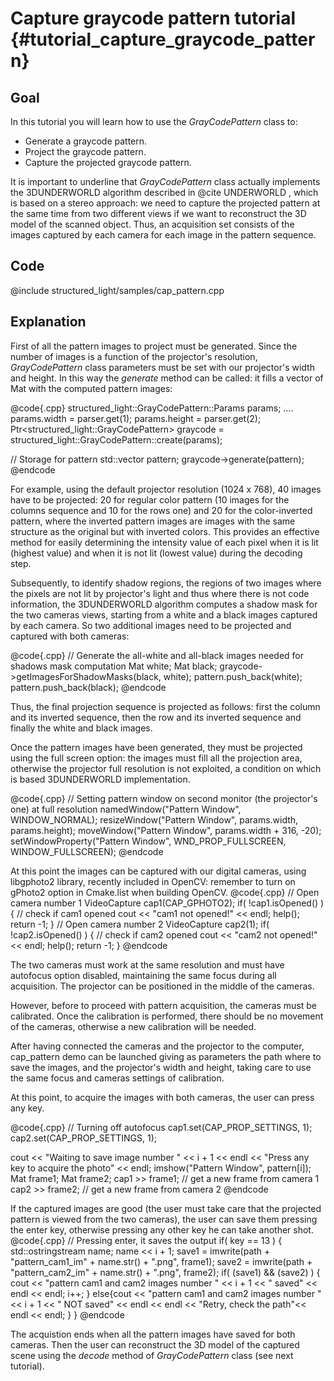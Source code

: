 Capture graycode pattern tutorial {#tutorial_capture_graycode_pattern}
=============

Goal
----

In this tutorial you will learn how to use the *GrayCodePattern* class to:

-   Generate a graycode pattern.
-   Project the graycode pattern.
-   Capture the projected graycode pattern.

It is important to underline that *GrayCodePattern* class actually implements the 3DUNDERWORLD algorithm described in @cite UNDERWORLD , which is based on a stereo approach: we need to capture the projected pattern at the same time from two different views if we want to reconstruct the 3D model of the scanned object. Thus, an acquisition set consists of the images captured by each camera for each image in the pattern sequence.

Code
----

@include structured_light/samples/cap_pattern.cpp

Explanation
-----------
First of all the pattern images to project must be generated. Since the number of images is a function of the projector's resolution, *GrayCodePattern* class parameters must be set with our projector's width and height. In this way the *generate* method can be called: it fills a vector of Mat with the computed pattern images:

@code{.cpp}
structured_light::GrayCodePattern::Params params;
    ....
params.width = parser.get<int>(1);
params.height = parser.get<int>(2);
Ptr<structured_light::GrayCodePattern> graycode = structured_light::GrayCodePattern::create(params);

// Storage for pattern
std::vector<Mat> pattern;
graycode->generate(pattern);
@endcode

For example, using the default projector resolution (1024 x 768), 40 images have to be projected: 20 for regular color pattern (10 images for the columns sequence and 10 for the rows one) and 20 for the color-inverted pattern, where the inverted pattern images are images with the same structure as the original but with inverted colors. This provides an effective method for easily determining the intensity value of each pixel when it is lit (highest value) and when it is not lit (lowest value) during the decoding step.

Subsequently, to identify shadow regions, the regions of two images where the pixels are not lit by projector's light and thus where there is not code information, the 3DUNDERWORLD algorithm computes a shadow mask for the two cameras views, starting from a white and a black images captured by each camera. So two additional images need to be projected and captured with both cameras:

@code{.cpp}
// Generate the all-white and all-black images needed for shadows mask computation
Mat white;
Mat black;
graycode->getImagesForShadowMasks(black, white);
pattern.push_back(white);
pattern.push_back(black);
@endcode

Thus, the final projection sequence is projected as follows: first the column and its inverted sequence, then the row and its inverted sequence and finally the white and black images.

Once the pattern images have been generated, they must be projected using the full screen option: the images must fill all the projection area, otherwise the projector full resolution is not exploited, a condition on which is based 3DUNDERWORLD implementation.

@code{.cpp}
// Setting pattern window on second monitor (the projector's one) at full resolution
namedWindow("Pattern Window", WINDOW_NORMAL);
resizeWindow("Pattern Window", params.width, params.height);
moveWindow("Pattern Window", params.width + 316, -20);
setWindowProperty("Pattern Window", WND_PROP_FULLSCREEN, WINDOW_FULLSCREEN);
@endcode

At this point the images can be captured with our digital cameras, using libgphoto2 library, recently included in OpenCV: remember to turn on gPhoto2 option in Cmake.list when building OpenCV.
@code{.cpp}
// Open camera number 1
VideoCapture cap1(CAP_GPHOTO2);
if( !cap1.isOpened() )
{
  // check if cam1 opened
  cout << "cam1 not opened!" << endl;
  help();
  return -1;
}
// Open camera number 2
VideoCapture cap2(1);
if( !cap2.isOpened() )
{
   // check if cam2 opened
   cout << "cam2 not opened!" << endl;
   help();
   return -1;
}
@endcode

The two cameras must work at the same resolution and must have autofocus option disabled, maintaining the same focus during all acquisition. The projector can be positioned in the middle of the cameras. 

However, before to proceed with pattern acquisition, the cameras must be calibrated. Once the calibration is performed, there should be no movement of the cameras, otherwise a new calibration will be needed. 

After having connected the cameras and the projector to the computer, cap_pattern demo can be launched giving as parameters the path where to save the images, and the projector's width and height, taking care to use the same focus and cameras settings of calibration.

At this point, to acquire the images with both cameras, the user can press any key.

@code{.cpp}
// Turning off autofocus
cap1.set(CAP_PROP_SETTINGS, 1);
cap2.set(CAP_PROP_SETTINGS, 1);

cout << "Waiting to save image number " << i + 1 << endl << "Press any key to acquire the photo" << endl;
imshow("Pattern Window", pattern[i]);
Mat frame1;
Mat frame2;
cap1 >> frame1;  // get a new frame from camera 1
cap2 >> frame2;  // get a new frame from camera 2
@endcode

If the captured images are good (the user must take care that the projected pattern is viewed from the two cameras), the user can save them pressing the enter key, otherwise pressing any other key he can take another shot.
@code{.cpp}
// Pressing enter, it saves the output
if( key == 13 )
{
std::ostringstream name;
name << i + 1;
save1 = imwrite(path + "pattern_cam1_im" + name.str() + ".png", frame1);
save2 = imwrite(path + "pattern_cam2_im" + name.str() + ".png", frame2);
if( (save1) && (save2) )
{
  cout << "pattern cam1 and cam2 images number " << i + 1 << " saved" << endl << endl;
  i++;
}
else{cout << "pattern cam1 and cam2 images number " << i + 1 << " NOT saved" << endl << endl << "Retry, check the path"<< endl << endl;
}
}
@endcode

The acquistion ends when all the pattern images have saved for both cameras. Then the user can reconstruct the 3D model of the captured scene using the *decode* method of *GrayCodePattern* class (see next tutorial).
